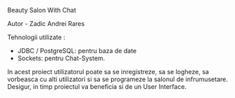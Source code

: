 Beauty Salon With Chat

Autor - Zadic Andrei Rares

Tehnologii utilizate : 
- JDBC / PostgreSQL: pentru baza de date
- Sockets: pentru Chat-System.

In acest proiect utilizatorul poate sa se inregistreze, sa se logheze, sa vorbeasca cu alti utilizatori si sa se programeze la salonul de infrumusetare. 
Desigur, in timp proiectul va beneficia si de un User Interface. 
